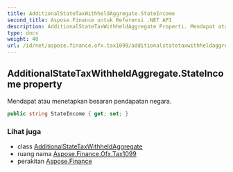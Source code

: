 ```yaml
---
title: AdditionalStateTaxWithheldAggregate.StateIncome
second_title: Aspose.Finance untuk Referensi .NET API
description: AdditionalStateTaxWithheldAggregate Properti. Mendapat atau menetapkan besaran pendapatan negara.
type: docs
weight: 40
url: /id/net/aspose.finance.ofx.tax1099/additionalstatetaxwithheldaggregate/stateincome/
---
```

## AdditionalStateTaxWithheldAggregate.StateIncome property

Mendapat atau menetapkan besaran pendapatan negara.

```csharp
public string StateIncome { get; set; }
```

### Lihat juga

* class [AdditionalStateTaxWithheldAggregate](../)
* ruang nama [Aspose.Finance.Ofx.Tax1099](../../additionalstatetaxwithheldaggregate/)
* perakitan [Aspose.Finance](../../../)


